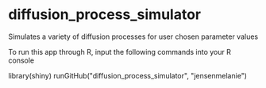 # diffusion_process_simulator
Simulates a variety of diffusion processes for user chosen parameter values

To run this app through R, input the following commands into your R console

library(shiny)
runGitHub("diffusion_process_simulator", "jensenmelanie")
